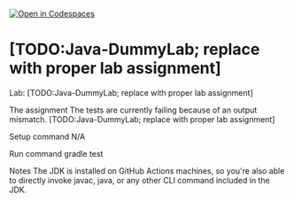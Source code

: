 [![Open in Codespaces](https://classroom.github.com/assets/launch-codespace-2972f46106e565e64193e422d61a12cf1da4916b45550586e14ef0a7c637dd04.svg)](https://classroom.github.com/open-in-codespaces?assignment_repo_id=19653446)
# [TODO:Java-DummyLab; replace with proper lab assignment]
Lab: [TODO:Java-DummyLab; replace with proper lab assignment]

The assignment
The tests are currently failing because of an output mismatch. [TODO:Java-DummyLab; replace with proper lab assignment]

Setup command
N/A

Run command
gradle test

Notes
The JDK is installed on GitHub Actions machines, so you're also able to directly invoke javac, java, or any other CLI command included in the JDK.
